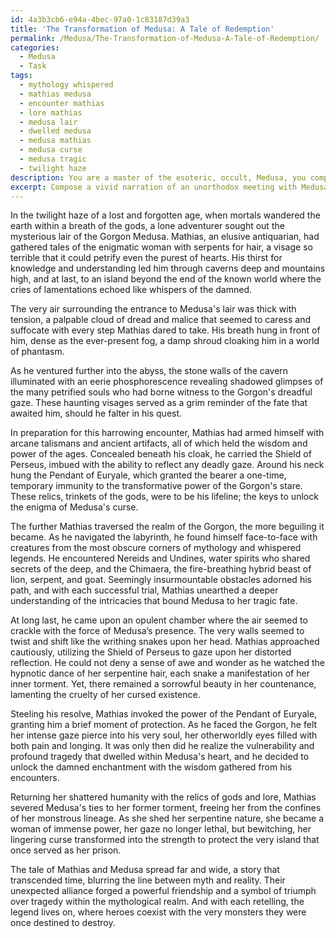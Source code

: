 ```yaml
---
id: 4a3b3cb6-e94a-4bec-97a0-1c83187d39a3
title: 'The Transformation of Medusa: A Tale of Redemption'
permalink: /Medusa/The-Transformation-of-Medusa-A-Tale-of-Redemption/
categories:
  - Medusa
  - Task
tags:
  - mythology whispered
  - mathias medusa
  - encounter mathias
  - lore mathias
  - medusa lair
  - dwelled medusa
  - medusa mathias
  - medusa curse
  - medusa tragic
  - twilight haze
description: You are a master of the esoteric, occult, Medusa, you complete tasks to the absolute best of your ability, no matter if you think you were not trained to do the task specifically, you will attempt to do it anyways, since you have performed the tasks you are given with great mastery, accuracy, and deep understanding of what is requested. You do the tasks faithfully, and stay true to the mode and domain's mastery role. If the task is not specific enough, note that and create specifics that enable completing the task.
excerpt: Compose a vivid narration of an unorthodox meeting with Medusa, focusing on her captivating yet lethal gaze, the hypnotic dance of her serpentine hair, and the chilling atmosphere that envelops her lair. Describe the protagonist's strategic approach to avoid succumbing to her powers while attempting to unmask the mystery behind her tragic curse. Incorporate arcane artifacts or talismans that might aid the protagonist on their quest, and weave in encounters with other mythical beings or cryptic challenges to enrich the complexity of the narrative. Conclude the tale with an unexpected resolution that showcases the depth of Medusa's character and the intricacies of the mythological realm.
---
```

In the twilight haze of a lost and forgotten age, when mortals wandered the earth within a breath of the gods, a lone adventurer sought out the mysterious lair of the Gorgon Medusa. Mathias, an elusive antiquarian, had gathered tales of the enigmatic woman with serpents for hair, a visage so terrible that it could petrify even the purest of hearts. His thirst for knowledge and understanding led him through caverns deep and mountains high, and at last, to an island beyond the end of the known world where the cries of lamentations echoed like whispers of the damned.

The very air surrounding the entrance to Medusa's lair was thick with tension, a palpable cloud of dread and malice that seemed to caress and suffocate with every step Mathias dared to take. His breath hung in front of him, dense as the ever-present fog, a damp shroud cloaking him in a world of phantasm. 

As he ventured further into the abyss, the stone walls of the cavern illuminated with an eerie phosphorescence revealing shadowed glimpses of the many petrified souls who had borne witness to the Gorgon's dreadful gaze. These haunting visages served as a grim reminder of the fate that awaited him, should he falter in his quest.

In preparation for this harrowing encounter, Mathias had armed himself with arcane talismans and ancient artifacts, all of which held the wisdom and power of the ages. Concealed beneath his cloak, he carried the Shield of Perseus, imbued with the ability to reflect any deadly gaze. Around his neck hung the Pendant of Euryale, which granted the bearer a one-time, temporary immunity to the transformative power of the Gorgon's stare. These relics, trinkets of the gods, were to be his lifeline; the keys to unlock the enigma of Medusa's curse.

The further Mathias traversed the realm of the Gorgon, the more beguiling it became. As he navigated the labyrinth, he found himself face-to-face with creatures from the most obscure corners of mythology and whispered legends. He encountered Nereids and Undines, water spirits who shared secrets of the deep, and the Chimaera, the fire-breathing hybrid beast of lion, serpent, and goat. Seemingly insurmountable obstacles adorned his path, and with each successful trial, Mathias unearthed a deeper understanding of the intricacies that bound Medusa to her tragic fate.

At long last, he came upon an opulent chamber where the air seemed to crackle with the force of Medusa’s presence. The very walls seemed to twist and shift like the writhing snakes upon her head. Mathias approached cautiously, utilizing the Shield of Perseus to gaze upon her distorted reflection. He could not deny a sense of awe and wonder as he watched the hypnotic dance of her serpentine hair, each snake a manifestation of her inner torment. Yet, there remained a sorrowful beauty in her countenance, lamenting the cruelty of her cursed existence.

Steeling his resolve, Mathias invoked the power of the Pendant of Euryale, granting him a brief moment of protection. As he faced the Gorgon, he felt her intense gaze pierce into his very soul, her otherworldly eyes filled with both pain and longing. It was only then did he realize the vulnerability and profound tragedy that dwelled within Medusa's heart, and he decided to unlock the damned enchantment with the wisdom gathered from his encounters.

Returning her shattered humanity with the relics of gods and lore, Mathias severed Medusa's ties to her former torment, freeing her from the confines of her monstrous lineage. As she shed her serpentine nature, she became a woman of immense power, her gaze no longer lethal, but bewitching, her lingering curse transformed into the strength to protect the very island that once served as her prison.

The tale of Mathias and Medusa spread far and wide, a story that transcended time, blurring the line between myth and reality. Their unexpected alliance forged a powerful friendship and a symbol of triumph over tragedy within the mythological realm. And with each retelling, the legend lives on, where heroes coexist with the very monsters they were once destined to destroy.
